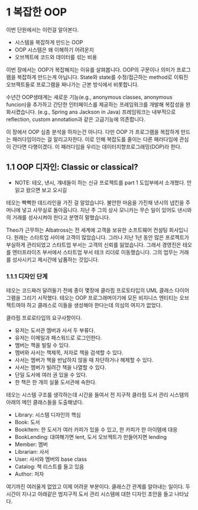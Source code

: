 # 1 복잡한 OOP
이번 단원에서는 이런걸 알아본다.
- 시스템을 복잡하게 만드는 OOP
- OOP 시스템은 왜 이해하기 어려운지
- 오브젝트에 코드와 데이터를 섞는 비용

이번 장에서는 OOP가 복잡해지는 이유를 살펴봅니다.
OOP의 구문이나 의미가 프로그램을 복잡하게 만드는게 아닙니다. State와 state를 수정/접근하는 method로 이뤄진 오브젝트들로 프로그램을 짜나가는 근본 방식에서 비롯합니다.

수년간 OOP생태계는 새로운 기능(e.g., anonymous classes, anonymous funcion)을 추가하고 간단한 인터페이스를 제공하는 프레임워크를 개발해 복잡성을 완화시켰습니다. (e.g., Spring ans Jackson in Java)
프레임워크는 내부적으로 reflection, custom annotation과 같은 고급기능에 의존합니다.

이 장에서 OOP 심층 분석을 하자는건 아니다. 다만 OOP 가 프로그램을 복잡하게 만드는 패러다임이라는 걸 알리고자한다. 이로 인해 복잡도를 줄이는 다른 패러다임에 관심이 간다면 다행이겠다. 이 패러다임을 우리는 데이터지향프로그래밍(DOP)라 한다.

## 1.1 OOP 디자인: Classic or classical?
- NOTE: 테오, 낸시, 걔네들이 하는 신규 프로젝트를 part 1 도입부에서 소개했다. 안 읽고 왔으면 보고 오시길

테오는 빡빡한 데드라인을 가진 걸 알았습니다. 불안한 마음을 가진채 낸시의 냅킨을 주머니에 넣고 사무실로 돌아옵니다.
지난 주 그의 상사 모니카는 무슨 일이 있어도 낸시와의 거래를 성사시켜야 한다고 분명히 말했습니다.

Theo가 근무하는 Albatross는 전 세계에 고객을 보유한 소프트웨어 컨설팅 회사입니다.
원래는 스타트업 사이에 고객이 많았습니다. 그러나 지난 1년 동안 많은 프로젝트가 부실하게 관리되었고 스타트업 부서는 고객의 신뢰를 잃었습니다.
그래서 경영진은 테오를 엔터프라이즈 부서에서 스타트업 부서 테크 리더로 이동했습니다.
그의 업무는 거래를 성사시키고 제시간에 납품하는 것입니다.

### 1.1.1 디자인 단계

테오는 코드짜러 달려들기 전에 종이 몇장에 클라핌 프로토타입의 UML 클래스 다이어그램을 그리기 시작했다. 테오는 OOP 프로그래머이기에 모든 비지니스 엔티티는 오브젝트여야 하고 클래스로 이들을 생성해야 한다는데 의심의 여지가 없었다.

클라핌 프로로타입의 요구사항이다.
- 유저는 도서관 멤버과 사서 두 부류다.
- 유저는 이메일과 패스워드로 로그인한다.
- 멤버는 책을 빌릴 수 있다.
- 멤버와 사서는 책제목, 저자로 책을 검색할 수 있다.
- 사서는 멤버가 책을 반납하지 않을 때 차단하거나 해제할 수 있다. 
- 사서는 멤버가 빌려간 책을 나열할 수 있다.
- 단일 도서에 여러 권 있을 수 있다.
- 한 책은 한 개의 실물 도서관에 속한다.

테오는 시스템 구조를 생각하는데 시간을 들여서 전 지구적 클라핌 도서 관리 시스템의 아래의 메인 클래스들을 도출해냈다.

- Library: 시스템 디자인의 핵심 
- Book: 도서
- BookItem: 한 도서가 여러 카피가 있을 수 있고, 한 카피가 한 아이템에 대응 
- BookLending: 대여해가면 lent, 도서 오브젝트가 만들어지면 lending
- Member: 멤버
- Librarian: 사서
- User: 사서와 멤버의 base class
- Catalog: 책 리스트를 들고 있음
- Author: 저자

여기까진 여러울게 없었고 이제 어려운 부분이다. 클래스간 관계를 알아내는 일이다. 두 시간이 지나고 아래같은 범지구적 도서 관리 시스템에 대한 디자인 초안을 들고 나타났다.

